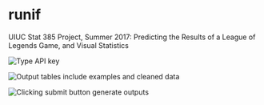 # runif
UIUC Stat 385 Project, Summer 2017: Predicting the Results of a League of Legends Game, and Visual Statistics


![Type API key](https://github.com/terryhahm/LeagueOfLegendRShinyApp/blob/master/Shiny_output1.png)

![Output tables include examples and cleaned data](https://github.com/terryhahm/LeagueOfLegendRShinyApp/blob/master/Shiny_output2.png)

![Clicking submit button generate outputs](https://github.com/terryhahm/LeagueOfLegendRShinyApp/blob/master/Shiny_output3.png)

